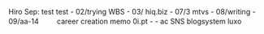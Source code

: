 



Hiro Sep: test test  - 02/trying WBS - 03/
  hiq.biz - 07/3 mtvs - 08/writing - 09/aa-14  　　 career creation memo 0i.pt - - ac SNS blogsystem luxo




